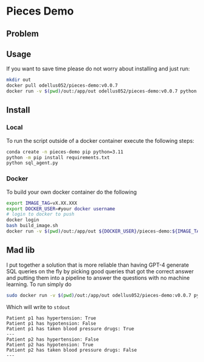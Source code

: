 # Pieces Demo

## Problem


## Usage
If you want to save time please do not worry about installing and just run:
```bash
mkdir out
docker pull odellus052/pieces-demo:v0.0.7
docker run -v $(pwd)/out:/app/out odellus052/pieces-demo:v0.0.7 python sql_agent.py
```


## Install
### Local
To run the script outside of a docker container execute the following steps:
```bash
conda create -n pieces-demo pip python=3.11
python -m pip install requirements.txt
python sql_agent.py
```
### Docker
To build your own docker container do the following
```bash
export IMAGE_TAG=vX.XX.XXX
export DOCKER_USER=#your docker username
# login to docker to push
docker login
bash build_image.sh
docker run -v $(pwd)/out:/app/out ${DOCKER_USER}/pieces-demo:${IMAGE_TAG} python sql_agent.py
```


## Mad lib
I put together a solution that is more reliable than having GPT-4 generate SQL queries on the fly by picking good queries that got the correct answer and putting them into a pipeline to answer the questions with no machine learning. To run simply do
```bash
sudo docker run -v $(pwd)/out:/app/out odellus052/pieces-demo:v0.0.7 python mad_lib.py
```
Which will write to `stdout`
```
Patient p1 has hypertension: True
Patient p1 has hypotension: False
Patient p1 has taken blood pressure drugs: True
---
Patient p2 has hypertension: False
Patient p2 has hypotension: True
Patient p2 has taken blood pressure drugs: False
---
```